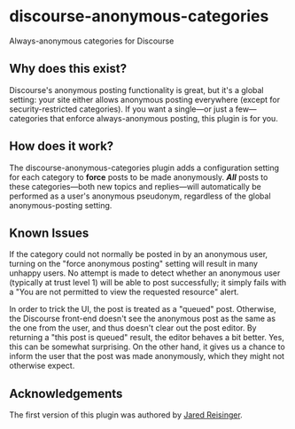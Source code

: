# discourse-anonymous-categories

Always-anonymous categories for Discourse

## Why does this exist?

Discourse's anonymous posting functionality is great, but it's a global setting: your site either allows anonymous posting everywhere (except for security-restricted categories).  If you want a single—or just a few—categories that enforce always-anonymous posting, this plugin is for you.

## How does it work?

The discourse-anonymous-categories plugin adds a configuration setting for each category to **force** posts to be made anonymously.  _**All**_ posts to these categories—both new topics and replies—will automatically be performed as a user's anonymous pseudonym, regardless of the global anonymous-posting setting.

## Known Issues

If the category could not normally be posted in by an anonymous user, turning on the "force anonymous posting" setting will result in many unhappy users.  No attempt is made to detect whether an anonymous user (typically at trust level 1) will be able to post successfully; it simply fails with a "You are not permitted to view the requested resource" alert.

In order to trick the UI, the post is treated as a "queued" post.  Otherwise, the Discourse front-end doesn't see the anonymous post as the same as the one from the user, and thus doesn't clear out the post editor.  By returning a "this post is queued" result, the editor behaves a bit better.  Yes, this can be somewhat surprising.  On the other hand, it gives us a chance to inform the user that the post was made anonymously, which they might not otherwise expect.

## Acknowledgements

The first version of this plugin was authored by [Jared Reisinger](https://meta.discourse.org/u/jaredreisinger/summary).